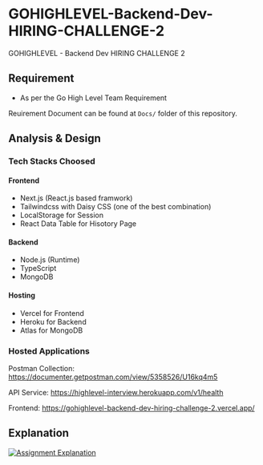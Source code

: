 # GOHIGHLEVEL-Backend-Dev-HIRING-CHALLENGE-2

GOHIGHLEVEL - Backend Dev HIRING CHALLENGE 2

## Requirement

* As per the Go High Level Team Requirement

Reuirement Document can be found at `Docs/` folder of this repository.

## Analysis & Design

### Tech Stacks Choosed

#### Frontend

* Next.js (React.js based framwork)
* Tailwindcss with Daisy CSS (one of the best combination)
* LocalStorage for Session
* React Data Table for Hisotory Page

#### Backend

* Node.js (Runtime)
* TypeScript
* MongoDB

#### Hosting

* Vercel for Frontend
* Heroku for Backend
* Atlas for MongoDB

### Hosted Applications

Postman Collection: <https://documenter.getpostman.com/view/5358526/U16kq4m5>

API Service: <https://highlevel-interview.herokuapp.com/v1/health>

Frontend: https://gohighlevel-backend-dev-hiring-challenge-2.vercel.app/

## Explanation

[![Assignment Explanation](https://i9.ytimg.com/vi/xijqUfir1c0/mqdefault.jpg?v=613b92e7&sqp=CJSl7okG&rs=AOn4CLCD33vSz3eQ3--fujLugfADF7LhWA)](https://youtu.be/xijqUfir1c0)

